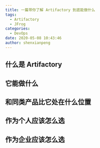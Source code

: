 ```yaml
---
title: 一篇带你了解 Artifactory 到底能做什么
tags:
  - Artifactory
  - JFrog
categories:
  - DevOps
date: 2020-05-08 10:43:46
author: shenxianpeng
---
```


## 什么是 Artifactory

## 它能做什么

## 和同类产品比它处在什么位置

## 作为个人应该怎么选

## 作为企业应该怎么选

